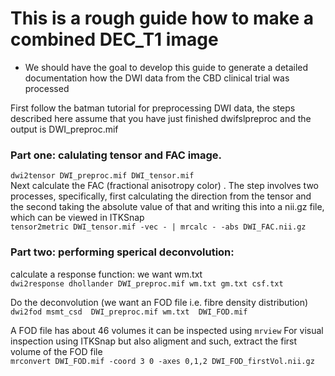 # This is a rough guide how to make a combined DEC_T1 image

* We should have the goal to develop this guide to generate a detailed documentation how the DWI data from the CBD clinical trial was processed

First follow the batman tutorial for preprocessing DWI data, the steps described here assume that you have just finished dwifslpreproc and the output is DWI_preproc.mif

### Part one: calulating tensor and FAC image. 
`dwi2tensor DWI_preproc.mif DWI_tensor.mif`    
Next calculate the FAC (fractional anisotropy color) .  The step involves two processes, specifically, first calculating the direction from the tensor and the second taking the absolute value of that and writing this into a nii.gz file, which can be viewed in ITKSnap  
`tensor2metric DWI_tensor.mif -vec - | mrcalc - -abs DWI_FAC.nii.gz`  

### Part two: performing sperical deconvolution:  
calculate a response function: we want wm.txt  
`dwi2response dhollander DWI_preproc.mif wm.txt gm.txt csf.txt`  

Do the deconvolution (we want an FOD file i.e. fibre density distribution)   
`dwi2fod msmt_csd  DWI_preproc.mif wm.txt  DWI_FOD.mif`   

A FOD file has about 46 volumes it can be inspected using `mrview` For visual inspection using ITKSnap but also aligment and such, extract the first volume of the FOD file  
`mrconvert DWI_FOD.mif -coord 3 0 -axes 0,1,2 DWI_FOD_firstVol.nii.gz`





